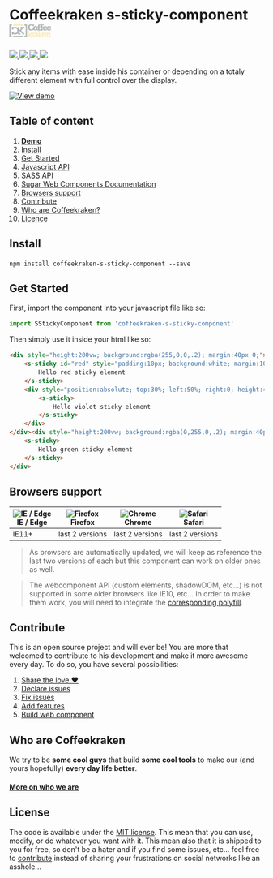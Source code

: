 # Coffeekraken s-sticky-component <img src=".resources/coffeekraken-logo.jpg" height="25px" />

<p>
	<!-- <a href="https://travis-ci.org/Coffeekraken/s-sticky-component">
		<img src="https://img.shields.io/travis/Coffeekraken/s-sticky-component.svg?style=flat-square" />
	</a> -->
	<a href="https://www.npmjs.com/package/coffeekraken-s-sticky-component">
		<img src="https://img.shields.io/npm/v/coffeekraken-s-sticky-component.svg?style=flat-square" />
	</a>
	<a href="https://github.com/coffeekraken/s-sticky-component/blob/master/LICENSE.txt">
		<img src="https://img.shields.io/npm/l/coffeekraken-s-sticky-component.svg?style=flat-square" />
	</a>
	<!-- <a href="https://github.com/coffeekraken/s-sticky-component">
		<img src="https://img.shields.io/npm/dt/coffeekraken-s-sticky-component.svg?style=flat-square" />
	</a>
	<a href="https://github.com/coffeekraken/s-sticky-component">
		<img src="https://img.shields.io/github/forks/coffeekraken/s-sticky-component.svg?style=social&label=Fork&style=flat-square" />
	</a>
	<a href="https://github.com/coffeekraken/s-sticky-component">
		<img src="https://img.shields.io/github/stars/coffeekraken/s-sticky-component.svg?style=social&label=Star&style=flat-square" />
	</a> -->
	<a href="https://twitter.com/coffeekrakenio">
		<img src="https://img.shields.io/twitter/url/http/coffeekrakenio.svg?style=social&style=flat-square" />
	</a>
	<a href="http://coffeekraken.io">
		<img src="https://img.shields.io/twitter/url/http/shields.io.svg?style=flat-square&label=coffeekraken.io&colorB=f2bc2b&style=flat-square" />
	</a>
</p>

Stick any items with ease inside his container or depending on a totaly different element with full control over the display.

[![View demo](http://components.coffeekraken.io/assets/img/view-demo.png)](http://components.coffeekraken.io/app/s-sticky-component)

## Table of content

1. **[Demo](http://components.coffeekraken.io/app/s-sticky-component)**
2. [Install](#readme-install)
3. [Get Started](#readme-get-started)
4. [Javascript API](doc/js)
5. [SASS API](doc/sass)
6. [Sugar Web Components Documentation](https://github.com/coffeekraken/sugar/blob/master/doc/js/webcomponents.md)
7. [Browsers support](#readme-browsers-support)
8. [Contribute](#readme-contribute)
9. [Who are Coffeekraken?](#readme-who-are-coffeekraken)
10. [Licence](#readme-license)

<a name="readme-install"></a>
## Install

```
npm install coffeekraken-s-sticky-component --save
```

<a name="readme-get-started"></a>
## Get Started

First, import the component into your javascript file like so:

```js
import SStickyComponent from 'coffeekraken-s-sticky-component'
```

Then simply use it inside your html like so:

```html
<div style="height:200vw; background:rgba(255,0,0,.2); margin:40px 0;">
	<s-sticky id="red" style="padding:10px; background:white; margin:10px">
		Hello red sticky element
	</s-sticky>
	<div style="position:absolute; top:30%; left:50%; right:0; height:400px; background:rgba(0,0,255,.2)">
		<s-sticky>
			Hello violet sticky element
		</s-sticky>
	</div>
</div><div style="height:200vw; background:rgba(0,255,0,.2); margin:40px 0;">
	<s-sticky>
		Hello green sticky element
	</s-sticky>
</div>
```

<a id="readme-browsers-support"></a>
## Browsers support

| <img src="https://raw.githubusercontent.com/godban/browsers-support-badges/master/src/images/edge.png" alt="IE / Edge" width="16px" height="16px" /></br>IE / Edge | <img src="https://raw.githubusercontent.com/godban/browsers-support-badges/master/src/images/firefox.png" alt="Firefox" width="16px" height="16px" /></br>Firefox | <img src="https://raw.githubusercontent.com/godban/browsers-support-badges/master/src/images/chrome.png" alt="Chrome" width="16px" height="16px" /></br>Chrome | <img src="https://raw.githubusercontent.com/godban/browsers-support-badges/master/src/images/safari.png" alt="Safari" width="16px" height="16px" /></br>Safari |
| --------- | --------- | --------- | --------- |
| IE11+ | last 2 versions| last 2 versions| last 2 versions

> As browsers are automatically updated, we will keep as reference the last two versions of each but this component can work on older ones as well.

> The webcomponent API (custom elements, shadowDOM, etc...) is not supported in some older browsers like IE10, etc... In order to make them work, you will need to integrate the [corresponding polyfill](https://www.webcomponents.org/polyfills).

<a id="readme-contribute"></a>
## Contribute

This is an open source project and will ever be! You are more that welcomed to contribute to his development and make it more awesome every day.
To do so, you have several possibilities:

1. [Share the love ❤️](https://github.com/Coffeekraken/coffeekraken/blob/master/contribute.md#contribute-share-the-love)
2. [Declare issues](https://github.com/Coffeekraken/coffeekraken/blob/master/contribute.md#contribute-declare-issues)
3. [Fix issues](https://github.com/Coffeekraken/coffeekraken/blob/master/contribute.md#contribute-fix-issues)
4. [Add features](https://github.com/Coffeekraken/coffeekraken/blob/master/contribute.md#contribute-add-features)
5. [Build web component](https://github.com/Coffeekraken/coffeekraken/blob/master/contribute.md#contribute-build-web-component)

<a id="readme-who-are-coffeekraken"></a>
## Who are Coffeekraken

We try to be **some cool guys** that build **some cool tools** to make our (and yours hopefully) **every day life better**.  

#### [More on who we are](https://github.com/Coffeekraken/coffeekraken/blob/master/who-are-we.md)

<a id="readme-license"></a>
## License

The code is available under the [MIT license](LICENSE.txt). This mean that you can use, modify, or do whatever you want with it. This mean also that it is shipped to you for free, so don't be a hater and if you find some issues, etc... feel free to [contribute](https://github.com/Coffeekraken/coffeekraken/blob/master/contribute.md) instead of sharing your frustrations on social networks like an asshole...
